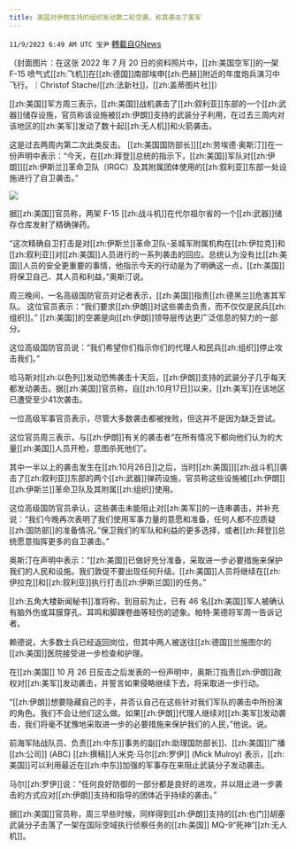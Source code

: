 ```yaml
---
title: 美国对伊朗支持的组织发动第二轮空袭，称其袭击了美军
---
```

`11/9/2023 6:49 AM UTC 宝尹` [轉載自GNews](https://gnews.org/articles/1947780)

（封面图片：在这张 2022 年 7 月 20 日的资料照片中，[[zh:美国空军]]的一架 F-15 喷气式[[zh:飞机]]在[[zh:德国]]南部埃申[[zh:巴赫]]附近的年度炮兵演习中飞行。｜Christof Stache/[[zh:法新社]]，[[zh:盖蒂图片社]]）

[[zh:美国]]军方周三表示，[[zh:美国]]战机袭击了[[zh:叙利亚]]东部的一个[[zh:武器]]储存设施，官员称该设施被[[zh:伊朗]]支持的武装分子利用，在过去三周内对该地区的[[zh:美军]]发动了数十起[[zh:无人机]]和火箭袭击。

这是过去两周内第二次此类反击。
[[zh:美国国防部长]][[zh:劳埃德·奥斯汀]]在一份声明中表示：“今天，在[[zh:拜登]]总统的指示下，[[zh:美国]]军队对[[zh:伊朗]][[zh:伊斯兰]]革命卫队（IRGC）及其附属团体使用的[[zh:叙利亚]]东部一处设施进行了自卫袭击。”

![](https://i.imgur.com/6HYxPOy.jpg)

据[[zh:美国]]官员称，两架 F-15 [[zh:战斗机]]在代尔祖尔省的一个[[zh:武器]]储存仓库发射了精确弹药。

“这次精确自卫打击是对[[zh:伊斯兰]]革命卫队-圣城军附属机构在[[zh:伊拉克]]和[[zh:叙利亚]]对[[zh:美国]]人员进行的一系列袭击的回应。总统认为没有比[[zh:美国]]人员的安全更重要的事情，他指示今天的行动是为了明确这一点，[[zh:美国]]将保卫自己、其人员和利益，”奥斯汀说。

周三晚间，一名高级国防官员对记者表示，[[zh:美国]]指责[[zh:德黑兰]]危害其军队。
这位官员表示：“我们要求[[zh:伊朗]]对这些袭击负责，而不仅仅是民兵[[zh:组织]]。”
[[zh:美国]]的空袭是向[[zh:伊朗]]领导层传达更广泛信息的努力的一部分。


这位高级国防官员说：“我们希望你们指示你们的代理人和民兵[[zh:组织]]停止攻击我们。”

哈马斯对[[zh:以色列]]发动恐怖袭击十天后，[[zh:伊朗]]支持的武装分子几乎每天都发动袭击。据[[zh:美国]]官员称，自[[zh:10月17日]]以来，[[zh:美军]]在该地区已遭受至少41次袭击。

一位高级军事官员表示，尽管大多数袭击都被挫败，但这并不是因为缺乏尝试。

这位官员周三表示，与[[zh:伊朗]]有关的袭击者“在所有情况下都向他们认为的大量[[zh:美国]]人员开枪，意图杀死他们”。

其中一半以上的袭击发生在[[zh:10月26日]]之后，当时[[zh:美国]][[zh:战斗机]]袭击了[[zh:叙利亚]]东部的两个[[zh:武器]]弹药设施，官员称这些设施被[[zh:伊朗]][[zh:伊斯兰]]革命卫队及其附属[[zh:组织]]使用。

这位高级国防官员承认，这些袭击未能阻止对[[zh:美军]]的一连串袭击，并补充说：“我们今晚再次表明了我们使用军事力量的意愿和准备，任何人都不应质疑[[zh:国防部]]的准备情况。”保卫我们的军队和利益的更多选择，或者[[zh:拜登]]总统愿意指挥更多的自卫袭击。”

奥斯汀在声明中表示：“[[zh:美国]]已做好充分准备，采取进一步必要措施来保护我们的人民和设施。我们敦促不要出现任何升级。[[zh:美国]]人员将继续在[[zh:伊拉克]]和[[zh:叙利亚]]执行打击[[zh:伊斯兰国]]的任务。”

[[zh:五角大楼新闻秘书]]准将称，到目前为止，已有 46 名[[zh:美国]]军人被确认有脑外伤或耳膜穿孔、耳鸣和脚踝卷曲等轻伤的迹象。帕特·莱德将军周一告诉记者。

赖德说，大多数士兵已经返回岗位，但其中两人被送往[[zh:德国]]兰施图尔的[[zh:美国]]医院接受进一步检查和护理。

在[[zh:美国]] 10 月 26 日反击之后发表的一份声明中，奥斯汀指责[[zh:伊朗]]政权对[[zh:美军]]发动袭击，并誓言如果侵略继续下去，将采取进一步行动。

“[[zh:伊朗]]想要隐藏自己的手，并否认自己在这些针对我们军队的袭击中所扮演的角色。我们不会让他们这么做。如果[[zh:伊朗]]代理人继续对[[zh:美军]]发动袭击，我们将毫不犹豫地采取进一步的必要措施来保护我们的人民，”他说。说。

前海军陆战队员、负责[[zh:中东]]事务的副[[zh:助理国防部长]]、[[zh:美国]]广播[[zh:公司]] (ABC) [[zh:撰稿]]人米克·马尔[[zh:罗伊]] (Mick Mulroy) 表示，[[zh:美国]]可以利用最近在[[zh:中东]]加强的军事存在来阻止武装分子发动袭击。

马尔[[zh:罗伊]]说：“任何良好防御的一部分都是良好的进攻，并以阻止进一步袭击的方式应对[[zh:伊朗]]支持和指导的团体近乎持续的袭击。”

据[[zh:美国]]官员称，周三早些时候，同样得到[[zh:伊朗]]支持的[[zh:也门]]胡塞武装分子击落了一架在国际空域执行侦察任务的[[zh:美国]] MQ-9“死神”[[zh:无人机]]。
